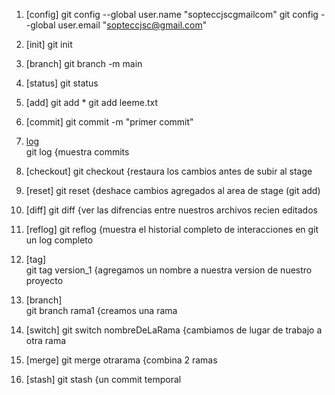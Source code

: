 1. [config]
git config --global user.name "sopteccjscgmailcom"
git config --global user.email "sopteccjsc@gmail.com"

2. [init]
git init

3.  [branch]
git branch -m main          

4.  [status]
git status                      

5.  [add]
git add *
git add leeme.txt       

6.  [commit]
git commit -m "primer commit"   

7.  [log](log.md)                     
git log                         {muestra commits

8. [checkout]
git checkout <nombredelarchivo> {restaura los cambios antes de subir al stage

9. [reset]
git reset                       {deshace cambios agregados al area de stage (git add)

10. [diff]
git diff                        {ver las difrencias entre nuestros archivos recien editados

11. [reflog]
git reflog                      {muestra el historial completo de interacciones en git un log completo

12. [tag]                       
git tag version_1               {agregamos un nombre a nuestra version de nuestro proyecto

13. [branch]                    
git branch rama1                {creamos una rama

14. [switch]
git switch nombreDeLaRama       {cambiamos de lugar de trabajo a otra rama

15. [merge]
git merge otrarama              {combina 2 ramas

16. [stash]
git stash                       {un commit temporal

